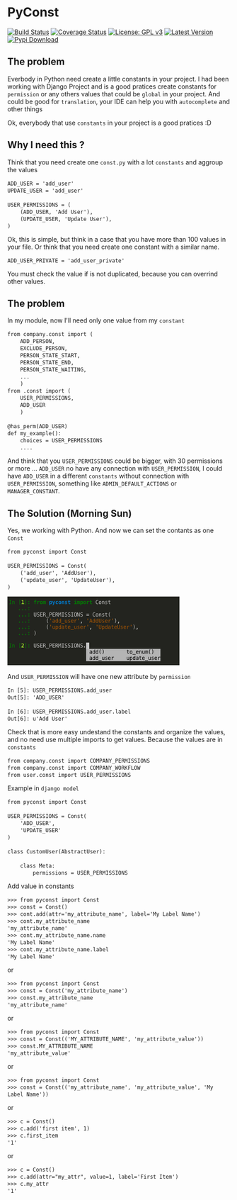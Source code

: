 # PyConst

[![Build Status](https://travis-ci.org/valdergallo/pyconst.svg?branch=master)](https://travis-ci.org/valdergallo/pyconst)
[![Coverage Status](https://coveralls.io/repos/github/valdergallo/pyconst/badge.svg?branch=master)](https://coveralls.io/github/valdergallo/pyconst?branch=master)
[![License: GPL v3](https://img.shields.io/badge/License-GPL%20v3-blue.svg)](http://www.gnu.org/licenses/gpl-3.0)
[![Latest Version](http://img.shields.io/pypi/v/pyconst.svg)](https://pypi.python.org/pypi/pyconst)
[![Pypi Download](http://img.shields.io/pypi/dm/pyconst.svg)](https://www.djangopackages.com/packages/p/pyconst)

## The problem

Everbody in Python need create a little constants in your project. I had been working with
Django Project and is a good pratices create constants for `permission` or any others
values that could be `global` in your project. And could be good for `translation`,
your IDE can help you with `autocomplete` and other things

Ok, everybody that use `constants` in your project is a good pratices :D

## Why I need this ?

Think that you need create one `const.py` with a lot `constants` and aggroup the values

```
ADD_USER = 'add_user'
UPDATE_USER = 'add_user'

USER_PERMISSIONS = (
    (ADD_USER, 'Add User'),
    (UPDATE_USER, 'Update User'),
)
```

Ok, this is simple, but think in a case that you have more than 100 values in your file.
Or think that you need create one constant with a similar name.

```
ADD_USER_PRIVATE = 'add_user_private'
```

You must check the value if is not duplicated, because you can overrind other values.

## The problem

In my module, now I'll need only one value from my `constant`

```
from company.const import (
    ADD_PERSON,
    EXCLUDE_PERSON,
    PERSON_STATE_START,
    PERSON_STATE_END,
    PERSON_STATE_WAITING,
    ...
    )
from .const import (
    USER_PERMISSIONS,
    ADD_USER
    )

@has_perm(ADD_USER)
def my_example():
    choices = USER_PERMISSIONS
    ....

```

And think that you `USER_PERMISSIONS` could be bigger, with 30 permissions or more ...
`ADD_USER` no have any connection with `USER_PERMISSION`, I could have `ADD_USER` in a different
`constants` without connection with `USER_PERMISSION`, something like `ADMIN_DEFAULT_ACTIONS` or
`MANAGER_CONSTANT`.

## The Solution (Morning Sun)

Yes, we working with Python. And now we can set the contants as one `Const`

```
from pyconst import Const

USER_PERMISSIONS = Const(
    ('add_user', 'AddUser'),
    ('update_user', 'UpdateUser'),
)

```

![Enable Auto Complate](https://github.com/valdergallo/pyconst/blob/master/screen_auto_complete.png "Enable Auto Complate")

And `USER_PERMISSION` will have one new attribute by `permission`

```
In [5]: USER_PERMISSIONS.add_user
Out[5]: 'ADD_USER'

In [6]: USER_PERMISSIONS.add_user.label
Out[6]: u'Add User'
```

Check that is more easy undestand the constants and organize the values, and no need use
multiple imports to get values. Because the values are in `constants`

```
from company.const import COMPANY_PERMISSIONS
from company.const import COMPANY_WORKFLOW
from user.const import USER_PERMISSIONS

```

Example in `django model`

```
from pyconst import Const

USER_PERMISSIONS = Const(
    'ADD_USER',
    'UPDATE_USER'
)

class CustomUser(AbstractUser):

    class Meta:
        permissions = USER_PERMISSIONS

```

Add value in constants

```
>>> from pyconst import Const
>>> const = Const()
>>> cont.add(attr='my_attribute_name', label='My Label Name')
>>> cont.my_attribute_name
'my_attribute_name'
>>> cont.my_attribute_name.name
'My Label Name'
>>> cont.my_attribute_name.label
'My Label Name'
```

or

```
>>> from pyconst import Const
>>> const = Const('my_attribute_name')
>>> const.my_attribute_name
'my_attribute_name'
```

or

```
>>> from pyconst import Const
>>> const = Const(('MY_ATTRIBUTE_NAME', 'my_attribute_value'))
>>> const.MY_ATTRIBUTE_NAME
'my_attribute_value'
```

or

```
>>> from pyconst import Const
>>> const = Const(('my_attribute_name', 'my_attribute_value', 'My Label Name'))
```

or

```
>>> c = Const()
>>> c.add('first item', 1)
>>> c.first_item
'1'
```

or

```
>>> c = Const()
>>> c.add(attr="my_attr", value=1, label='First Item')
>>> c.my_attr
'1'
```
